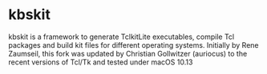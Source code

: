 kbskit
======
kbskit is a framework to generate TclkitLite executables, compile Tcl packages and build kit files for different operating systems.
Initially by Rene Zaumseil, this fork was updated by Christian Gollwitzer (auriocus) to the recent
versions of Tcl/Tk and tested under macOS 10.13
